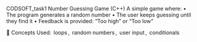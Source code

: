  CODSOFT_task1
Number Guessing Game (C++)
A simple game where:
•⁠  ⁠The program generates a random number
•⁠  ⁠The user keeps guessing until they find it
•⁠  ⁠Feedback is provided: “Too high” or “Too low”

📌 Concepts Used: ⁠ loops ⁠, ⁠ random numbers ⁠, ⁠ user input ⁠, ⁠ conditionals ⁠
